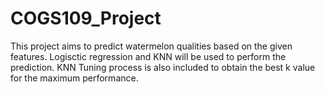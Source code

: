 # COGS109_Project

This project aims to predict watermelon qualities based on the given features. Logisctic regression and KNN will be used to perform the prediction. KNN Tuning process is also included to obtain the best k value for the maximum performance. 
